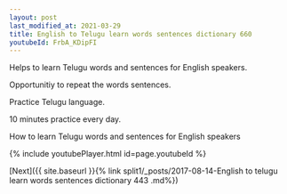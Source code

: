 ```yaml
---
layout: post
last_modified_at: 2021-03-29
title: English to Telugu learn words sentences dictionary 660 
youtubeId: FrbA_KDipFI
---
```

 
 
Helps to learn Telugu words and sentences for English speakers.

Opportunitiy to repeat the words sentences. 

Practice Telugu language. 
 
10 minutes practice every day. 
 
How to learn Telugu words and sentences for English speakers 
 
{% include youtubePlayer.html id=page.youtubeId %}
 
 
[Next]({{ site.baseurl }}{% link  split1/_posts/2017-08-14-English to telugu learn words sentences dictionary 443 .md%})
 
